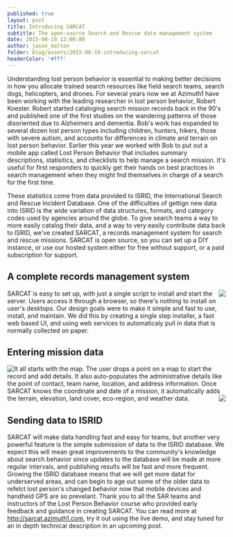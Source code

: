 ```yaml
---
published: true
layout: post
title: Introducing SARCAT
subtitle: The open-source Search and Rescue data management system
date: 2015-08-19 12:00:00
author: jason_dalton
folder: blog/assets/2015-08-19-introducing-sarcat
headerColor: '#fff'
---
```




Understanding lost person behavior is essential to making better decisions in how you allocate trained search resources like field search teams, search dogs, helicopters, and drones.  For several years now <!--more--> we at Azimuth1 have been working with the leading researcher in lost person behavior, Robert Koester.  Robert started cataloging search mission records back in the 90's and published one of the first studies on the wandering patterns of those disoriented due to Alzheimers and dementia.  Bob's work has expanded to several dozen lost person types including children, hunters, hikers, those with severe autism, and accounts for differences in climate and terrain on lost person behavior.  Earlier this year we worked with Bob to put out a mobile app called Lost Person Behavior that includes summary descriptions, statisitics, and checklists to help manage a search mission.  It's useful for first responders to quickly get their hands on best practices in search management when they might fnd themselves in charge of a search for the first time.

These statistics come from data provided to ISRID, the International Search and Rescue Incident Database.  One of the difficulties of gettign new data into ISRID is the wide variation of data structures, formats, and category codes used by agencies around the globe.  To give search teams a way to more easily catalog their data, and a way to very easily contribute data back to ISRID, we've created SARCAT, a records management system for search and rescue missions.  SARCAT is open source, so you can set up a DIY instance, or use our hosted system either for free without support, or a paid subscription for support. 

## A complete records management system

<img style="float: right" src="{{site.baseurl}}/{{page.folder}}/SARCAT_stats_screen.png">

SARCAT is easy to set up, with just a single script to install and start the server.   Users access it through a browser, so there's nothing to install on user's desktops.  Our design goals were to make it simple and fast to use, install, and maintain.  We did this by creating a single step installer, a fast web based UI, and using web services to automaticaly pull in data that is normally collected on paper.    


## Entering mission data

<img style="float: left" src="{{site.baseurl}}/{{page.folder}}/SARCAT_record_map_screen.png">

It all starts with the map.  The user drops a point on a map to start the record and add details.    It also auto-populates the administrative details like the point of contact, team name, location, and address information.  Once SARCAT knows the coordinate and date of a mission, it automatically adds the terrain, elevation, land cover, eco-region, and weather data.
<img style="float: right" src="{{site.baseurl}}/{{page.folder}}/SARCAT_record_weather_screen.png">

## Sending data to ISRID

SARCAT will make data handling fast and easy for teams, but another very powerful feature is the simple submission of data to the ISRID database.  We expect this will mean great improvements to the community's knowledge about search behavior since updates to the database will be made at more regular intervals, and publishing results will be fast and more frequent.   Growing the ISRID database means that we will get more datat for underserved areas, and can begin to age out some of the older data to refelct lost person's changed behavior now that mobile devices and handheld GPS are so prevelant.  Thank you to all the SAR teams and instructors of the Lost Person Behavior course who provided early feedback and guidance in creating SARCAT.   You can read more at http://sarcat.azimuth1.com, try it out using the live demo, and stay tuned for an in depth technical description in an upcoming post.


